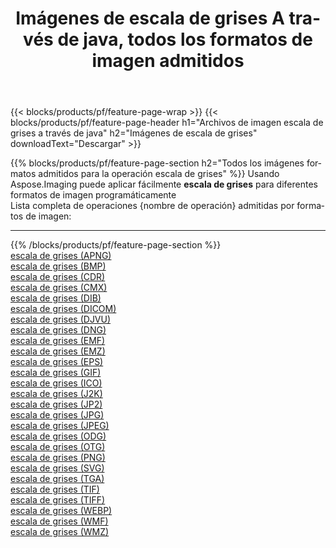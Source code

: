 ﻿---
title: Imágenes de escala de grises A través de java, todos los formatos de imagen admitidos 
weight: 3920
url: /es/java/grayscale 
lang: es
langdirlevel: 2
locales: zh-hans,ja,it,ru,de,es,fr,nl,id,lt,pl,pt,vi,tr,ko,zh-hant,ar,hi,th,sv,cs,uk,he
description: Usando Aspose.Imaging puede fácilmente escala de grises imágenes a través de java
---

{{< blocks/products/pf/feature-page-wrap >}}
{{< blocks/products/pf/feature-page-header h1="Archivos de imagen escala de grises a través de java" h2="Imágenes de escala de grises" downloadText="Descargar" >}}


{{% blocks/products/pf/feature-page-section  h2="Todos los imágenes formatos admitidos para la operación escala de grises" %}}
Usando Aspose.Imaging puede aplicar fácilmente **escala de grises** para diferentes formatos de imagen programáticamente
<br/>
Lista completa de operaciones {nombre de operación} admitidas por formatos de imagen:
<hr/>
{{% /blocks/products/pf/feature-page-section %}}
<div class="container-fluid productfamilypage bg-gray">
    <div class="convertypes bg-gray agp-content section">
        <div class="container">
		<div class="row other-converters">
		    <div class='col-md-2 other-converter remove-lp remove-rp'><a href="/imaging/es/java/grayscale/apng" >escala de grises (APNG)</a></div><div class='col-md-2 other-converter remove-lp remove-rp'><a href="/imaging/es/java/grayscale/bmp" >escala de grises (BMP)</a></div><div class='col-md-2 other-converter remove-lp remove-rp'><a href="/imaging/es/java/grayscale/cdr" >escala de grises (CDR)</a></div><div class='col-md-2 other-converter remove-lp remove-rp'><a href="/imaging/es/java/grayscale/cmx" >escala de grises (CMX)</a></div><div class='col-md-2 other-converter remove-lp remove-rp'><a href="/imaging/es/java/grayscale/dib" >escala de grises (DIB)</a></div><div class='col-md-2 other-converter remove-lp remove-rp'><a href="/imaging/es/java/grayscale/dicom" >escala de grises (DICOM)</a></div><div class='col-md-2 other-converter remove-lp remove-rp'><a href="/imaging/es/java/grayscale/djvu" >escala de grises (DJVU)</a></div><div class='col-md-2 other-converter remove-lp remove-rp'><a href="/imaging/es/java/grayscale/dng" >escala de grises (DNG)</a></div><div class='col-md-2 other-converter remove-lp remove-rp'><a href="/imaging/es/java/grayscale/emf" >escala de grises (EMF)</a></div><div class='col-md-2 other-converter remove-lp remove-rp'><a href="/imaging/es/java/grayscale/emz" >escala de grises (EMZ)</a></div><div class='col-md-2 other-converter remove-lp remove-rp'><a href="/imaging/es/java/grayscale/eps" >escala de grises (EPS)</a></div><div class='col-md-2 other-converter remove-lp remove-rp'><a href="/imaging/es/java/grayscale/gif" >escala de grises (GIF)</a></div><div class='col-md-2 other-converter remove-lp remove-rp'><a href="/imaging/es/java/grayscale/ico" >escala de grises (ICO)</a></div><div class='col-md-2 other-converter remove-lp remove-rp'><a href="/imaging/es/java/grayscale/j2k" >escala de grises (J2K)</a></div><div class='col-md-2 other-converter remove-lp remove-rp'><a href="/imaging/es/java/grayscale/jp2" >escala de grises (JP2)</a></div><div class='col-md-2 other-converter remove-lp remove-rp'><a href="/imaging/es/java/grayscale/jpg" >escala de grises (JPG)</a></div><div class='col-md-2 other-converter remove-lp remove-rp'><a href="/imaging/es/java/grayscale/jpeg" >escala de grises (JPEG)</a></div><div class='col-md-2 other-converter remove-lp remove-rp'><a href="/imaging/es/java/grayscale/odg" >escala de grises (ODG)</a></div><div class='col-md-2 other-converter remove-lp remove-rp'><a href="/imaging/es/java/grayscale/otg" >escala de grises (OTG)</a></div><div class='col-md-2 other-converter remove-lp remove-rp'><a href="/imaging/es/java/grayscale/png" >escala de grises (PNG)</a></div><div class='col-md-2 other-converter remove-lp remove-rp'><a href="/imaging/es/java/grayscale/svg" >escala de grises (SVG)</a></div><div class='col-md-2 other-converter remove-lp remove-rp'><a href="/imaging/es/java/grayscale/tga" >escala de grises (TGA)</a></div><div class='col-md-2 other-converter remove-lp remove-rp'><a href="/imaging/es/java/grayscale/tif" >escala de grises (TIF)</a></div><div class='col-md-2 other-converter remove-lp remove-rp'><a href="/imaging/es/java/grayscale/tiff" >escala de grises (TIFF)</a></div><div class='col-md-2 other-converter remove-lp remove-rp'><a href="/imaging/es/java/grayscale/webp" >escala de grises (WEBP)</a></div><div class='col-md-2 other-converter remove-lp remove-rp'><a href="/imaging/es/java/grayscale/wmf" >escala de grises (WMF)</a></div><div class='col-md-2 other-converter remove-lp remove-rp'><a href="/imaging/es/java/grayscale/wmz" >escala de grises (WMZ)</a></div>
                </div>
        </div>
    </div>
</div>
<br/>


